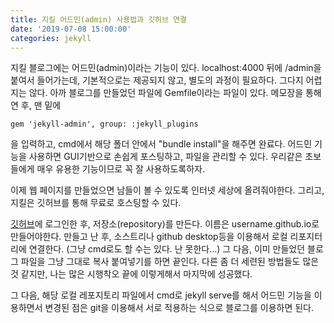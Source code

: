 ```yaml
---
title: 지킬 어드민(admin) 사용법과 깃허브 연결
date: '2019-07-08 15:00:00'
categories: jekyll
---
```


지킬 블로그에는 어드민(admin)이라는 기능이 있다.
localhost:4000 뒤에 /admin을 붙여서 들어가는데, 기본적으로는 제공되지 않고, 별도의 과정이 필요하다.
그다지 어렵지는 않다. 아까 블로그를 만들었던 파일에 Gemfile이라는 파일이 있다.
메모장을 통해 연 후, 맨 밑에
```
gem 'jekyll-admin', group: :jekyll_plugins
```
을 입력하고, cmd에서 해당 폴더 안에서 "bundle install"을 해주면 완료다. 
어드민 기능을 사용하면 GUI기반으로 손쉽게 포스팅하고, 파일을 관리할 수 있다.
우리같은 초보들에게 매우 유용한 기능이므로 꼭 잘 사용하도록하자.

이제 웹 페이지를 만들었으면 남들이 볼 수 있도록 인터넷 세상에 올려줘야한다.
그리고, 지킬은 깃허브를 통해 무료로 호스팅할 수 있다.

[깃허브](https://github.com/)에 로그인한 후, 저장소(repository)를 만든다.
이름은 username.github.io로 만들어야한다. 만들고 난 후, 소스트리나 github desktop등을 이용해서
로컬 리포지터리에 연결한다. (그냥 cmd로도 할 수는 있다. 난 못한다...)
그 다음, 이미 만들었던 블로그 파일을 그냥 그대로 복사 붙여넣기를 하면 끝인다.
다른 좀 더 세련된 방법들도 많은 것 같지만, 나는 많은 시행착오 끝에 이렇게해서 마지막에 성공했다.

그 다음, 해당 로컬 레포지토리 파일에서 cmd로 jekyll serve를 해서 어드민 기능을 이용하면서 변경된 점은 git을 이용해서 서로 적용하는 식으로 블로그를 이용하면 된다.